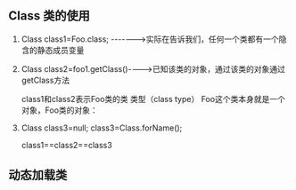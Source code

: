 ##  Class 类的使用

1. Class  class1=Foo.class;  ------->实际在告诉我们，任何一个类都有一个隐含的静态成员变量

2. Class  class2=foo1.getClass()---->已知该类的对象，通过该类的对象通过getClass方法

   class1和class2表示Foo类的类 类型（class type）  Foo这个类本身就是一个对象，Foo类的对象：

3. Class class3=null;  class3=Class.forName();

   class1==class2==class3


## 动态加载类

